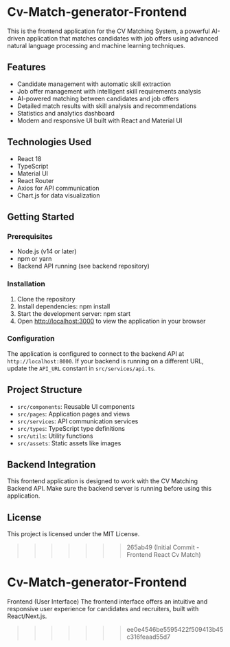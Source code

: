  
# Cv-Match-generator-Frontend
This is the frontend application for the CV Matching System, a powerful AI-driven application that matches candidates with job offers using advanced natural language processing and machine learning techniques.

## Features

- Candidate management with automatic skill extraction
- Job offer management with intelligent skill requirements analysis
- AI-powered matching between candidates and job offers
- Detailed match results with skill analysis and recommendations
- Statistics and analytics dashboard
- Modern and responsive UI built with React and Material UI

## Technologies Used

- React 18
- TypeScript
- Material UI
- React Router
- Axios for API communication
- Chart.js for data visualization

## Getting Started

### Prerequisites

- Node.js (v14 or later)
- npm or yarn
- Backend API running (see backend repository)

### Installation

1. Clone the repository
2. Install dependencies:
   npm install
3. Start the development server:
   npm start
4. Open [http://localhost:3000](http://localhost:3000) to view the application in your browser

### Configuration

The application is configured to connect to the backend API at `http://localhost:8000`. If your backend is running on a different URL, update the `API_URL` constant in `src/services/api.ts`.

## Project Structure

- `src/components`: Reusable UI components
- `src/pages`: Application pages and views
- `src/services`: API communication services
- `src/types`: TypeScript type definitions
- `src/utils`: Utility functions
- `src/assets`: Static assets like images

## Backend Integration

This frontend application is designed to work with the CV Matching Backend API. Make sure the backend server is running before using this application.

## License

This project is licensed under the MIT License.
>>>>>>> 265ab49 (Initial Commit - Frontend React Cv Match)
 # Cv-Match-generator-Frontend
Frontend (User Interface) The frontend interface offers an intuitive and responsive user experience for candidates and recruiters, built with React/Next.js.
>>>>>>> ee0e4546be5595422f509413b45c316feaad55d7
